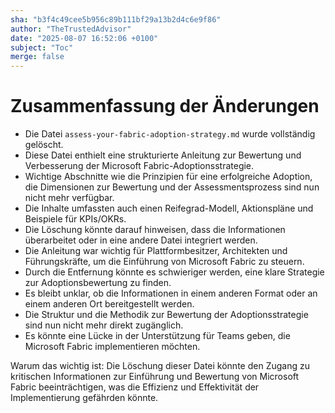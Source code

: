 ```yaml
---
sha: "b3f4c49cee5b956c89b111bf29a13b2d4c6e9f86"
author: "TheTrustedAdvisor"
date: "2025-08-07 16:52:06 +0100"
subject: "Toc"
merge: false
---
```


# Zusammenfassung der Änderungen

- Die Datei `assess-your-fabric-adoption-strategy.md` wurde vollständig gelöscht.
- Diese Datei enthielt eine strukturierte Anleitung zur Bewertung und Verbesserung der Microsoft Fabric-Adoptionsstrategie.
- Wichtige Abschnitte wie die Prinzipien für eine erfolgreiche Adoption, die Dimensionen zur Bewertung und der Assessmentsprozess sind nun nicht mehr verfügbar.
- Die Inhalte umfassten auch einen Reifegrad-Modell, Aktionspläne und Beispiele für KPIs/OKRs.
- Die Löschung könnte darauf hinweisen, dass die Informationen überarbeitet oder in eine andere Datei integriert werden.
- Die Anleitung war wichtig für Plattformbesitzer, Architekten und Führungskräfte, um die Einführung von Microsoft Fabric zu steuern.
- Durch die Entfernung könnte es schwieriger werden, eine klare Strategie zur Adoptionsbewertung zu finden.
- Es bleibt unklar, ob die Informationen in einem anderen Format oder an einem anderen Ort bereitgestellt werden.
- Die Struktur und die Methodik zur Bewertung der Adoptionsstrategie sind nun nicht mehr direkt zugänglich.
- Es könnte eine Lücke in der Unterstützung für Teams geben, die Microsoft Fabric implementieren möchten.

Warum das wichtig ist: Die Löschung dieser Datei könnte den Zugang zu kritischen Informationen zur Einführung und Bewertung von Microsoft Fabric beeinträchtigen, was die Effizienz und Effektivität der Implementierung gefährden könnte.

